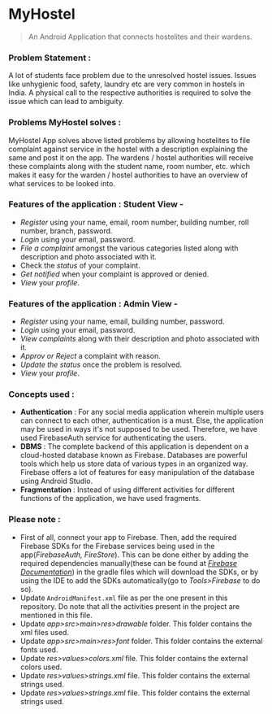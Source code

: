 # MyHostel

> An Android Application that connects hostelites and their wardens.

### Problem Statement :

A lot of students face problem due to the unresolved hostel issues. Issues like unhygienic food, safety, laundry etc are very common in hostels in India. A physical call to the respective authorities is required to solve the issue which can lead to ambiguity.

### Problems MyHostel solves : 

MyHostel App solves above listed problems by allowing hostelites to file complaint against service in the hostel with a description explaining the same and post it on the app. The wardens / hostel authorities will receive these complaints along with the student name, room number, etc. which makes it easy for the warden / hostel authorities to have an overview of what services to be looked into.

### Features of the application : Student View -

- _Register_ using your name, email, room number, building number, roll number, branch, password.
- _Login_ using your email, password.
- _File a complaint_ amongst the various categories listed along with description and photo associated with it.
- Check the _status_ of your complaint.
- _Get notified_ when your complaint is approved or denied.
- _View_ your _profile_.

### Features of the application : Admin View -

- _Register_ using your name, email, building number, password.
- _Login_ using your email, password.
- _View complaints_ along with their description and photo associated with it.
- _Approv or Reject_ a complaint with reason.
- _Update the status_ once the problem is resolved.
- _View_ your _profile_.

### Concepts used :

- **Authentication** : For any social media application wherein multiple users can connect to each other, authentication is a must. Else, the application may be used in ways it's not supposed to be used. Therefore, we have used FirebaseAuth service for authenticating the users.
- **DBMS** : The complete backend of this application is dependent on a cloud-hosted database known as Firebase. Databases are powerful tools which help us store data of various types in an organized way. Firebase offers a lot of features for easy manipulation of the database using Android Studio.
- **Fragmentation** : Instead of using different activities for different functions of the application, we have used fragments.

### Please note :

- First of all, connect your app to Firebase. Then, add the required Firebase SDKs for the Firebase services being used in the app(_FirebaseAuth, FireStore_). This can be done either by adding the required dependencies manually(these can be found at [_Firebase Documentation_](https://firebase.google.com/docs)) in the gradle files which will download the SDKs, or by using the IDE to add the SDKs automatically(go to _Tools>Firebase_ to do so).
- Update `AndroidManifest.xml` file as per the one present in this repository. Do note that all the activities present in the project are mentioned in this file.
- Update _app>src>main>res>drawable_ folder. This folder contains the xml files used.
- Update _app>src>main>res>font_ folder. This folder contains the external fonts used.
- Update _res>values>colors.xml_ file. This folder contains the external colors used.
- Update _res>values>strings.xml_ file. This folder contains the external strings used.
- Update _res>values>strings.xml_ file. This folder contains the external strings used.
